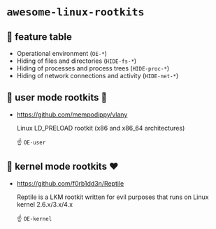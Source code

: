 # `awesome-linux-rootkits`

## :key: feature table

- Operational environment (`OE-*`)
- Hiding of files and directories (`HIDE-fs-*`)
- Hiding of processes and process trees (`HIDE-proc-*`)
- Hiding of network connections and activity (`HIDE-net-*`)

## :see_no_evil: user mode rootkits :shit: 

- https://github.com/mempodippy/vlany

  Linux LD_PRELOAD rootkit (x86 and x86_64 architectures)
  
  :point_up: `OE-user`


## :hear_no_evil: kernel mode rootkits :heart:

- https://github.com/f0rb1dd3n/Reptile

  Reptile is a LKM rootkit written for evil purposes that runs on Linux kernel 2.6.x/3.x/4.x

  :point_up: `OE-kernel`
